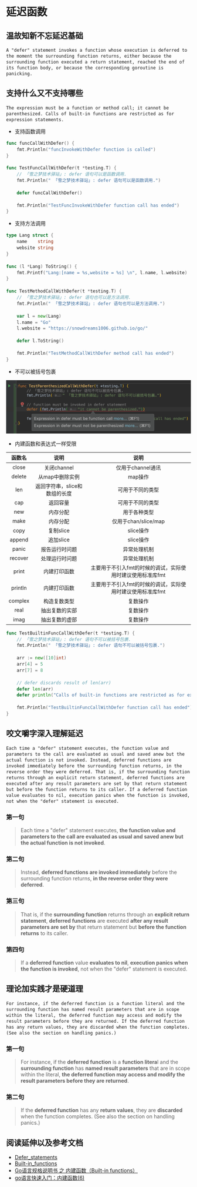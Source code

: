# 延迟函数

## 温故知新不忘延迟基础

```
A "defer" statement invokes a function whose execution is deferred to the moment the surrounding function returns, either because the surrounding function executed a return statement, reached the end of its function body, or because the corresponding goroutine is panicking.
```

## 支持什么又不支持哪些

```
The expression must be a function or method call; it cannot be parenthesized. Calls of built-in functions are restricted as for expression statements.
```

- 支持函数调用

```go
func funcCallWithDefer() {
    fmt.Println("funcInvokeWithDefer function is called")
}

func TestFuncCallWithDefer(t *testing.T) {
    // 「雪之梦技术驿站」: defer 语句可以是函数调用.
    fmt.Println(" 「雪之梦技术驿站」: defer 语句可以是函数调用.")

    defer funcCallWithDefer()

    fmt.Println("TestFuncInvokeWithDefer function call has ended")
}
``` 

- 支持方法调用

```go
type Lang struct {
    name    string
    website string
}

func (l *Lang) ToString() {
    fmt.Printf("Lang:[name = %s,website = %s] \n", l.name, l.website)
}

func TestMethodCallWithDefer(t *testing.T) {
    // 「雪之梦技术驿站」: defer 语句也可以是方法调用.
    fmt.Println(" 「雪之梦技术驿站」: defer 语句也可以是方法调用.")

    var l = new(Lang)
    l.name = "Go"
    l.website = "https://snowdreams1006.github.io/go/"

    defer l.ToString()

    fmt.Println("TestMethodCallWithDefer method call has ended")
}
```

- 不可以被括号包裹

![go-error-defer-parenthesized-fail.png](../images/go-error-defer-parenthesized-fail.png)

- 内建函数和表达式一样受限

|函数名|说明|说明|
|:-:|:-:|:-:|
|close|关闭channel|仅用于channel通讯|
|delete|从map中删除实例|map操作|
|len|返回字符串，slice和数组的长度|可用于不同的类型|
|cap|返回容量|可用于不同的类型|
|new|内存分配|用于各种类型|
|make|内存分配|仅用于chan/slice/map|
|copy|复制slice|slice操作|
|append|追加slice|slice操作|
|panic|报告运行时问题|异常处理机制|
|recover|处理运行时问题|异常处理机制|
|print|内建打印函数|主要用于不引入fmt的时候的调试，实际使用时建议使用标准库fmt|
|println|内建打印函数|主要用于不引入fmt的时候的调试，实际使用时建议使用标准库fmt|
|complex|构造复数类型|复数操作|
|real|抽出复数的实部|复数操作|
|imag|抽出复数的虚部|复数操作|

```go
func TestBuiltinFuncCallWithDefer(t *testing.T) {
    // 「雪之梦技术驿站」: defer 语句不可以被括号包裹.
    fmt.Println(" 「雪之梦技术驿站」: defer 语句不可以被括号包裹.")

    arr := new([10]int)
    arr[4] = 5
    arr[7] = 8

    // defer discards result of len(arr)
    defer len(arr)
    defer println("Calls of built-in functions are restricted as for expression statements.")

    fmt.Println("TestBuiltinFuncCallWithDefer function call has ended")
}
```

## 咬文嚼字深入理解延迟

```
Each time a "defer" statement executes, the function value and parameters to the call are evaluated as usual and saved anew but the actual function is not invoked. Instead, deferred functions are invoked immediately before the surrounding function returns, in the reverse order they were deferred. That is, if the surrounding function returns through an explicit return statement, deferred functions are executed after any result parameters are set by that return statement but before the function returns to its caller. If a deferred function value evaluates to nil, execution panics when the function is invoked, not when the "defer" statement is executed.
```

### 第一句

> Each time a "defer" statement executes, **the function value and parameters to the call are evaluated as usual and saved anew but the actual function is not invoked**.

### 第二句

> Instead, **deferred functions are invoked immediately** before the surrounding function returns, **in the reverse order they were deferred**.

### 第三句

> That is, if the **surrounding function** returns through an **explicit return statement**, **deferred functions** are executed **after any result parameters are set by** that return statement but **before the function returns** to its caller.

### 第四句

> If a **deferred function** value **evaluates to nil**, **execution panics when the function is invoked**, not when the "defer" statement is executed.

## 理论加实践才是硬道理

```
For instance, if the deferred function is a function literal and the surrounding function has named result parameters that are in scope within the literal, the deferred function may access and modify the result parameters before they are returned. If the deferred function has any return values, they are discarded when the function completes. (See also the section on handling panics.)
```

### 第一句

> For instance, if the **deferred function** is a **function litera**l and the **surrounding function** has **named result parameters** that are in scope within the literal, **the deferred function may access and modify the result parameters before they are returned**.

### 第二句

> If the **deferred function** has any **return values**, they are **discarded** when the function completes. (See also the section on handling panics.)

## 阅读延伸以及参考文档

- [Defer_statements](https://golang.google.cn/ref/spec#Defer_statements)
- [Built-in_functions](https://golang.google.cn/ref/spec#Built-in_functions)
- [Go语言规格说明书 之 内建函数（Built-in functions）](https://www.cnblogs.com/luo630/p/9669966.html)
- [go语言快速入门：内建函数(6)](https://blog.csdn.net/liumiaocn/article/details/54804074)

